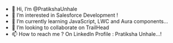 - 👋 Hi, I’m @PratikshaUnhale
- 👀 I’m interested in Salesforce Development !
- 🌱 I’m currently learning JavaScript, LWC and Aura components...
- 💞️ I’m looking to collaborate on TrailHead
- 📫 How to reach me ? On LinkedIn Profile : Pratiksha Unhale...!

<!---
PratikshaUnhale/PratikshaUnhale is a ✨ special ✨ repository because its `README.md` (this file) appears on your GitHub profile.
You can click the Preview link to take a look at your changes.
--->
